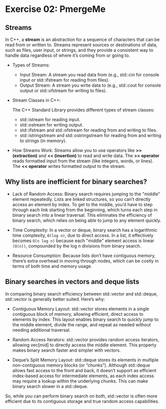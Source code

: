 # Exercise 02: PmergeMe

## Streams

In C++, a **stream** is an abstraction for a sequence of characters that can be read from or written to. Streams represent sources or destinations of data, such as files, user input, or strings, and they provide a consistent way to handle data regardless of where it’s coming from or going to.

- Types of Streams:
	- Input Stream: A stream you read data from (e.g., std::cin for console input or std::ifstream for reading from files).
	- Output Stream: A stream you write data to (e.g., std::cout for console output or std::ofstream for writing to files).

- Stream Classes in C++:

	The C++ Standard Library provides different types of stream classes:
	- std::istream for reading input.
	- std::ostream for writing output.
	- std::ifstream and std::ofstream for reading from and writing to files.
	- std::istringstream and std::ostringstream for reading from and writing to strings (in memory).

- How Streams Work:
	Streams allow you to use operators like **>> (extraction)** and **<< (insertion)** to read and write data.
	The **>> operator** reads formatted input from the stream (like integers, words, or lines).
	The **<< operator** writes formatted output to the stream.

## Why lists are inefficient for binary searches?
 
- Lack of Random Access:
	Binary search requires jumping to the "middle" element repeatedly. Lists are linked structures, so you can’t directly access an element by index. To get to the middle, you’d have to step through each link starting from the beginning, which turns each step in binary search into a linear traversal. This eliminates the efficiency of binary search, which relies on being able to jump to any element quickly.

- Time Complexity: 
	In a vector or deque, binary search has a logarithmic time complexity, `O(log n)`, due to direct access. In a list, it effectively becomes `O(n log n)` because each "middle" element access is linear `(O(n))`, compounded by the log n divisions from binary search.

 - Resource Consumption:
	Because lists don’t have contiguous memory, there’s extra overhead in moving through nodes, which can be costly in terms of both time and memory usage.

## Binary searches in vectors and deque lists

In comparing binary search efficiency between std::vector and std::deque, std::vector is generally better suited. Here’s why:

- Contiguous Memory Layout:
	std::vector stores elements in a single contiguous block of memory, allowing efficient, direct access to elements by index. This layout enables binary search to quickly jump to the middle element, divide the range, and repeat as needed without needing additional traversal.

- Random Access Iterators:
	std::vector provides random access iterators, allowing vec[mid] to directly access the middle element. This property makes binary search faster and simpler with vectors.

- Deque’s Split Memory Layout:
	std::deque stores its elements in multiple non-contiguous memory blocks (or “chunks”). Although std::deque allows fast access to the front and back, it doesn’t support as efficient index-based access for intermediate elements, as each index access may require a lookup within the underlying chunks. This can make binary search slower in a std::deque.

So, while you can perform binary search on both, std::vector is often more efficient due to its contiguous storage and true random access capabilities.